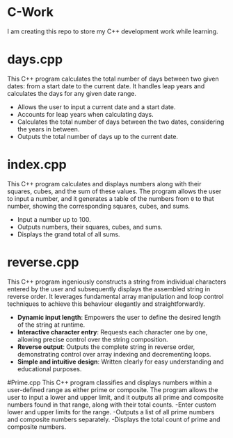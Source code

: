 # C-Work
I am creating this repo to store my C++ development work while learning. 


# days.cpp
This C++ program calculates the total number of days between two given dates: from a start date to the current date. It handles leap years and calculates the days for any given date range.
- Allows the user to input a current date and a start date.
- Accounts for leap years when calculating days.
- Calculates the total number of days between the two dates, considering the years in between.
- Outputs the total number of days up to the current date.


# index.cpp
This C++ program calculates and displays numbers along with their squares, cubes, and the sum of these values. The program allows the user to input a number, and it generates a table of the numbers from `0` to that number, showing the corresponding squares, cubes, and sums.
- Input a number up to 100.
- Outputs numbers, their squares, cubes, and sums.
- Displays the grand total of all sums.


# reverse.cpp
This C++ program ingeniously constructs a string from individual characters entered by the user and subsequently displays the assembled string in reverse order. It leverages fundamental array manipulation and loop control techniques to achieve this behaviour elegantly and straightforwardly.
- **Dynamic input length**: Empowers the user to define the desired length of the string at runtime.
- **Interactive character entry**: Requests each character one by one, allowing precise control over the string composition.
- **Reverse output**: Outputs the complete string in reverse order, demonstrating control over array indexing and decrementing loops.
- **Simple and intuitive design**: Written clearly for easy understanding and educational purposes.
  

#Prime.cpp
This C++ program classifies and displays numbers within a user-defined range as either prime or composite. The program allows the user to input a lower and upper limit, and it outputs all prime and composite numbers found in that range, along with their total counts.
-Enter custom lower and upper limits for the range.
-Outputs a list of all prime numbers and composite numbers separately.
-Displays the total count of prime and composite numbers.

